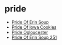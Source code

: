 # pride

 * [Pride Of Erin Soup](../../index/p/pride-of-erin-soup-251.json)
 * [Pride Of Iowa Cookies](../../index/p/pride-of-iowa-cookies.json)
 * [Pride Ogloucester](../../index/p/pride-ogloucester.json)
 * [Pride Of Erin Soup 251](../../index/p/pride-of-erin-soup-251.json)
